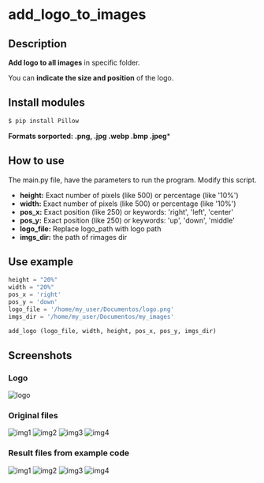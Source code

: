 # add_logo_to_images
## Description
**Add logo to all images** in specific folder.

You can **indicate the size and position** of the logo. 

## Install modules
``` bash
$ pip install Pillow
```


**Formats sorported: .png, .jpg .webp .bmp .jpeg***
## How to use
The main.py file, have the parameters to run the program. Modify this script. 

* **height:** Exact number of pixels (like 500) or percentage (like '10%')
* **width:** Exact number of pixels (like 500) or percentage (like '10%')
* **pos_x:** Exact position (like 250) or keywords: 'right', 'left', 'center'
* **pos_y:** Exact position (like 250) or keywords: 'up', 'down', 'middle'
* **logo_file:** Replace logo_path with logo path
* **imgs_dir:** the path of rimages dir

## Use example
```python
height = "20%" 
width = "20%" 
pos_x = 'right' 
pos_y = 'down'  
logo_file = '/home/my_user/Documentos/logo.png' 
imgs_dir = '/home/my_user/Documentos/my_images'

add_logo (logo_file, width, height, pos_x, pos_y, imgs_dir)
```

## Screenshots
### Logo
![logo](https://github.com/DariHernandez/add_logo_to_images/blob/master/secreenshots/logo.png)
### Original files
![img1](https://github.com/DariHernandez/add_logo_to_images/blob/master/secreenshots/images/1.png)
![img2](https://github.com/DariHernandez/add_logo_to_images/blob/master/secreenshots/images/2.png)
![img3](https://github.com/DariHernandez/add_logo_to_images/blob/master/secreenshots/images/3.jpeg)
![img4](https://github.com/DariHernandez/add_logo_to_images/blob/master/secreenshots/images/4.jpg)
### Result files from example code
![img1](https://github.com/DariHernandez/add_logo_to_images/blob/master/secreenshots/images_with_logo/1.png)
![img2](https://github.com/DariHernandez/add_logo_to_images/blob/master/secreenshots/images_with_logo/2.png)
![img3](https://github.com/DariHernandez/add_logo_to_images/blob/master/secreenshots/images_with_logo/3.jpeg)
![img4](https://github.com/DariHernandez/add_logo_to_images/blob/master/secreenshots/images_with_logo/4.jpg)
